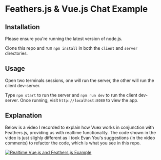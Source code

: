 # Feathers.js & Vue.js Chat Example

## Installation
Please ensure you're running the latest version of node.js.

Clone this repo and run `npm install` in both the `client` and `server` directories.

## Usage
Open two terminals sessions, one will run the server, the other will run the client dev-server.

Type `npm start` to run the server and `npm run dev` to run the client dev-server. Once running, visit `http://localhost:8080` to view the app.

## Explanation
Below is a video I recorded to explain how Vuex works in conjunction with Feathers.js, providing us with realtime functionality. The code shown in the video is just slighly different as I took Evan You's suggestions (in the video comments) to refactor the code, which is what you see in this repo.

[![Realtime Vue.js and Feathers.js Example](http://i.imgur.com/MhYLgxb.png)](https://www.youtube.com/watch?v=zbhYcxr5ldk "Realtime Vue.js and Feathers.js Example ")